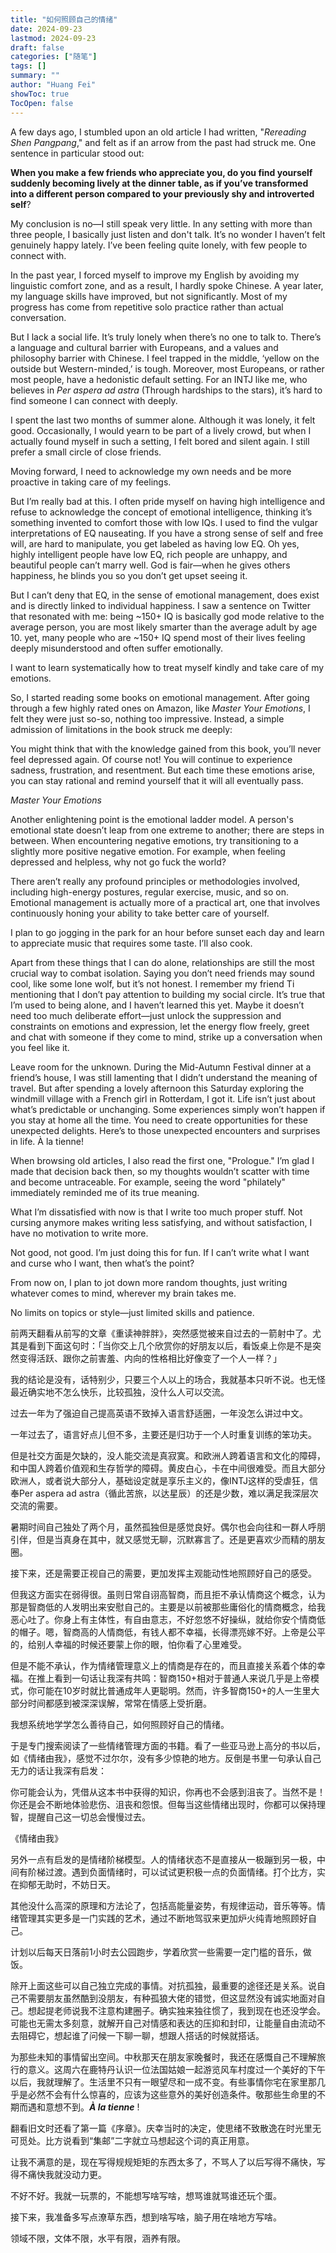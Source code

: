 ```yaml
---
title: "如何照顾自己的情绪"
date: 2024-09-23
lastmod: 2024-09-23
draft: false
categories: ["随笔"]
tags: []
summary: ""
author: "Huang Fei"
showToc: true
TocOpen: false
---
```


A few days ago, I stumbled upon an old article I had written, "*Rereading Shen Pangpang*," and felt as if an arrow from the past had struck me. One sentence in particular stood out: 

**When you make a few friends who appreciate you, do you find yourself suddenly becoming lively at the dinner table, as if you’ve transformed into a different person compared to your previously shy and introverted self**?

My conclusion is no—I still speak very little. In any setting with more than three people, I basically just listen and don't talk. It’s no wonder I haven’t felt genuinely happy lately. I’ve been feeling quite lonely, with few people to connect with.

In the past year, I forced myself to improve my English by avoiding my linguistic comfort zone, and as a result, I hardly spoke Chinese. A year later, my language skills have improved, but not significantly. Most of my progress has come from repetitive solo practice rather than actual conversation.

But I lack a social life. It’s truly lonely when there’s no one to talk to. There’s a language and cultural barrier with Europeans, and a values and philosophy barrier with Chinese. I feel trapped in the middle, ‘yellow on the outside but Western-minded,’ is tough. Moreover, most Europeans, or rather most people, have a hedonistic default setting. For an INTJ like me, who believes in *Per aspera ad astra* (Through hardships to the stars), it’s hard to find someone I can connect with deeply.

I spent the last two months of summer alone. Although it was lonely, it felt good. Occasionally, I would yearn to be part of a lively crowd, but when I actually found myself in such a setting, I felt bored and silent again. I still prefer a small circle of close friends.

Moving forward, I need to acknowledge my own needs and be more proactive in taking care of my feelings.

But I’m really bad at this. I often pride myself on having high intelligence and refuse to acknowledge the concept of emotional intelligence, thinking it’s something invented to comfort those with low IQs. I used to find the vulgar interpretations of EQ nauseating. If you have a strong sense of self and free will, are hard to manipulate, you get labeled as having low EQ. Oh yes, highly intelligent people have low EQ, rich people are unhappy, and beautiful people can’t marry well. God is fair—when he gives others happiness, he blinds you so you don’t get upset seeing it.

But I can’t deny that EQ, in the sense of emotional management, does exist and is directly linked to individual happiness. I saw a sentence on Twitter that resonated with me: being ~150+ IQ is basically god mode relative to the average person, you are most likely smarter than the average adult by age 10. yet, many people who are ~150+ IQ spend most of their lives feeling deeply misunderstood and often suffer emotionally.

I want to learn systematically how to treat myself kindly and take care of my emotions.

So, I started reading some books on emotional management. After going through a few highly rated ones on Amazon, like *Master Your Emotions*, I felt they were just so-so, nothing too impressive. Instead, a simple admission of limitations in the book struck me deeply:

You might think that with the knowledge gained from this book, you’ll never feel depressed again. Of course not! You will continue to experience sadness, frustration, and resentment. But each time these emotions arise, you can stay rational and remind yourself that it will all eventually pass.

*Master Your Emotions*

Another enlightening point is the emotional ladder model. A person's emotional state doesn’t leap from one extreme to another; there are steps in between. When encountering negative emotions, try transitioning to a slightly more positive negative emotion. For example, when feeling depressed and helpless, why not go fuck the world?

There aren’t really any profound principles or methodologies involved, including high-energy postures, regular exercise, music, and so on. Emotional management is actually more of a practical art, one that involves continuously honing your ability to take better care of yourself.

I plan to go jogging in the park for an hour before sunset each day and learn to appreciate music that requires some taste. I’ll also cook.

Apart from these things that I can do alone, relationships are still the most crucial way to combat isolation. Saying you don’t need friends may sound cool, like some lone wolf, but it’s not honest. I remember my friend Ti mentioning that I don’t pay attention to building my social circle. It’s true that I’m used to being alone, and I haven’t learned this yet. Maybe it doesn’t need too much deliberate effort—just unlock the suppression and constraints on emotions and expression, let the energy flow freely, greet and chat with someone if they come to mind, strike up a conversation when you feel like it.

Leave room for the unknown. During the Mid-Autumn Festival dinner at a friend’s house, I was still lamenting that I didn’t understand the meaning of travel. But after spending a lovely afternoon this Saturday exploring the windmill village with a French girl in Rotterdam, I got it. Life isn’t just about what’s predictable or unchanging. Some experiences simply won’t happen if you stay at home all the time. You need to create opportunities for these unexpected delights. Here’s to those unexpected encounters and surprises in life. À la tienne!

When browsing old articles, I also read the first one, "Prologue." I’m glad I made that decision back then, so my thoughts wouldn’t scatter with time and become untraceable. For example, seeing the word "philately" immediately reminded me of its true meaning.

What I’m dissatisfied with now is that I write too much proper stuff. Not cursing anymore makes writing less satisfying, and without satisfaction, I have no motivation to write more.

Not good, not good. I’m just doing this for fun. If I can’t write what I want and curse who I want, then what’s the point?

From now on, I plan to jot down more random thoughts, just writing whatever comes to mind, wherever my brain takes me.

No limits on topics or style—just limited skills and patience.

前两天翻看从前写的文章《重读神胖胖》，突然感觉被来自过去的一箭射中了。尤其是看到下面这句时：「当你交上几个欣赏你的好朋友以后，看饭桌上你是不是突然变得活跃、跟你之前害羞、内向的性格相比好像变了一个人一样？」

我的结论是没有，话特别少，只要三个人以上的场合，我就基本只听不说。也无怪最近确实地不怎么快乐，比较孤独，没什么人可以交流。

过去一年为了强迫自己提高英语不致掉入语言舒适圈，一年没怎么讲过中文。

一年过去了，语言好点儿但不多，主要还是归功于一个人时重复训练的笨功夫。

但是社交方面是欠缺的，没人能交流是真寂寞。和欧洲人跨着语言和文化的障碍，和中国人跨着价值观和生存哲学的障碍。黄皮白心，卡在中间很难受。而且大部分欧洲人，或者说大部分人，基础设定就是享乐主义的，像INTJ这样的受虐狂，信奉Per aspera ad astra（循此苦旅，以达星辰）的还是少数，难以满足我深层次交流的需要。

暑期时间自己独处了两个月，虽然孤独但是感觉良好。偶尔也会向往和一群人呼朋引伴，但是当真身在其中，就又感觉无聊，沉默寡言了。还是更喜欢少而精的朋友圈。

接下来，还是需要正视自己的需要，更加发挥主观能动性地照顾好自己的感受。

但我这方面实在弱得很。虽则日常自诩高智商，而且拒不承认情商这个概念，认为那是智商低的人发明出来安慰自己的。主要是以前被那些庸俗化的情商概念，给我恶心吐了。你身上有主体性，有自由意志，不好忽悠不好操纵，就给你安个情商低的帽子。嗯，智商高的人情商低，有钱人都不幸福，长得漂亮嫁不好。上帝是公平的，给别人幸福的时候还要蒙上你的眼，怕你看了心里难受。

但是不能不承认，作为情绪管理意义上的情商是存在的，而且直接关系着个体的幸福。在推上看到一句话让我深有共鸣：智商150+相对于普通人来说几乎是上帝模式，你可能在10岁时就比普通成年人更聪明。然而，许多智商150+的人一生里大部分时间都感到被深深误解，常常在情感上受折磨。

我想系统地学学怎么善待自己，如何照顾好自己的情绪。

于是专门搜索阅读了一些情绪管理方面的书籍。看了一些亚马逊上高分的书以后，如《情绪由我》，感觉不过尔尔，没有多少惊艳的地方。反倒是书里一句承认自己无力的话让我深有启发：

你可能会认为，凭借从这本书中获得的知识，你再也不会感到沮丧了。当然不是！你还是会不断地体验悲伤、沮丧和怨恨。但每当这些情绪出现时，你都可以保持理智，提醒自己这一切总会慢慢过去。

《情绪由我》

另外一点有启发的是情绪阶梯模型。人的情绪状态不是直接从一极蹦到另一极，中间有阶梯过渡。遇到负面情绪时，可以试试更积极一点的负面情绪。打个比方，实在抑郁无助时，不妨日天。

其他没什么高深的原理和方法论了，包括高能量姿势，有规律运动，音乐等等。情绪管理其实更多是一门实践的艺术，通过不断地驾驭来更加炉火纯青地照顾好自己。

计划以后每天日落前1小时去公园跑步，学着欣赏一些需要一定门槛的音乐，做饭。

除开上面这些可以自己独立完成的事情。对抗孤独，最重要的途径还是关系。说自己不需要朋友虽然酷到没朋友，有种孤狼大佬的错觉，但这显然没有诚实地面对自己。想起提老师说我不注意构建圈子。确实独来独往惯了，我到现在也还没学会。可能也无需太多刻意，就解开自己对情感和表达的压抑和封印，让能量自由流动不去阻碍它，想起谁了问候一下聊一聊，想跟人搭话的时候就搭话。

为那些未知的事情留出空间。中秋那天在朋友家晚餐时，我还在感慨自己不理解旅行的意义。这周六在鹿特丹认识一位法国姑娘一起游览风车村度过一个美好的下午以后，我就理解了。生活里不只有一眼望尽和一成不变。有些事情你宅在家里那几乎是必然不会有什么惊喜的，应该为这些意外的美好创造条件。敬那些生命里的不期而遇和意想不到。***À la tienne*** !

翻看旧文时还看了第一篇《序章》。庆幸当时的决定，使思绪不致散逸在时光里无可觅处。比方说看到“集邮”二字就立马想起这个词的真正用意。

让我不满意的是，现在写得规规矩矩的东西太多了，不骂人了以后写得不痛快，写得不痛快我就没动力更。

不好不好。我就一玩票的，不能想写啥写啥，想骂谁就骂谁还玩个蛋。

接下来，我准备多写点潦草东西，想到啥写啥，脑子用在啥地方写啥。

领域不限，文体不限，水平有限，涵养有限。